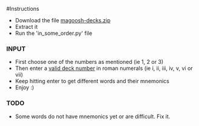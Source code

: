 #Instructions

  - Download the file [magoosh-decks.zip](https://github.com/saip009/gre-words/blob/master/Magoosh/magoosh-decks.zip)
  - Extract it
  - Run the 'in_some_order.py' file
  
### INPUT
 - First choose one of the numbers as mentioned (ie 1, 2 or 3)
 - Then enter a [valid deck number](https://gre.magoosh.com/flashcards/vocabulary/decks) in roman numerals (ie i, ii, iii, iv, v, vi or vii)
 - Keep hitting enter to get different words and their mnemonics 
 - Enjoy :)
 
 ### TODO
  - Some words do not have mnemonics yet or are difficult. Fix it.
